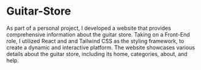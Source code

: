 # Guitar-Store
As part of a personal project, I developed a website that provides comprehensive
information about the guitar store. Taking on a Front-End role, I utilized React and and
Tailwind CSS as the styling framework, to create a dynamic and interactive platform. The
website showcases various details about the guitar store, including its home, categories,
about, and help.
